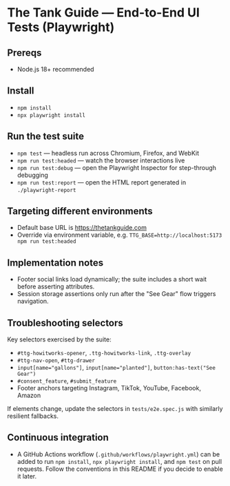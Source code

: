 # The Tank Guide — End-to-End UI Tests (Playwright)

## Prereqs
- Node.js 18+ recommended

## Install
- `npm install`
- `npx playwright install`

## Run the test suite
- `npm test` — headless run across Chromium, Firefox, and WebKit
- `npm run test:headed` — watch the browser interactions live
- `npm run test:debug` — open the Playwright Inspector for step-through debugging
- `npm run test:report` — open the HTML report generated in `./playwright-report`

## Targeting different environments
- Default base URL is https://thetankguide.com
- Override via environment variable, e.g. `TTG_BASE=http://localhost:5173 npm run test:headed`

## Implementation notes
- Footer social links load dynamically; the suite includes a short wait before asserting attributes.
- Session storage assertions only run after the "See Gear" flow triggers navigation.

## Troubleshooting selectors
Key selectors exercised by the suite:
- `#ttg-howitworks-opener`, `.ttg-howitworks-link`, `.ttg-overlay`
- `#ttg-nav-open`, `#ttg-drawer`
- `input[name="gallons"]`, `input[name="planted"]`, `button:has-text("See Gear")`
- `#consent_feature`, `#submit_feature`
- Footer anchors targeting Instagram, TikTok, YouTube, Facebook, Amazon

If elements change, update the selectors in `tests/e2e.spec.js` with similarly resilient fallbacks.

## Continuous integration
- A GitHub Actions workflow (`.github/workflows/playwright.yml`) can be added to run `npm install`, `npx playwright install`, and `npm test` on pull requests. Follow the conventions in this README if you decide to enable it later.
